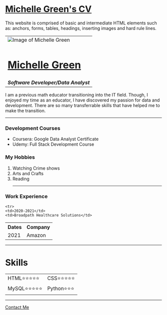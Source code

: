 <h1><a href="https://greenmichelle17.github.io/cv/">Michelle Green's CV</a></h1>
This website is comprised of basic and intermediate HTML elements such as: 
anchors, forms, tables, headings, inserting images and hard rule lines.

<html lang="en" dir="ltr">

<head>
  <meta charset="utf-8">
  <title>Michelle's Personal Site</title>
</head>

<body>
  <table cellspacing="20">
    <tr>
      <td><img src="https://storage.googleapis.com/kaggle-avatars/images/10557294-kg.JPG"alt="Image of Michelle Green"></td>
<tr>
  <td>  <h1><a href="https://www.linkedin.com/in/michelle-green-004b45167/">Michelle Green</a></h1></td>
</tr>

<tr>
  <td><em><strong>Software Developer/Data Analyst</strong></em></td>
</tr>

  </table>
    <p>I am a previous math educator transitioning into the IT field.  Though, I enjoyed my time as an educator,
    I have discovered my passion for data and development.   There are so many transferrable skills that have helped me to make the transition.
</p>
<hr>
<h3>Development Courses</h3>
<ul>
  <li>Coursera: Google Data Analyst Certificate</li>
  <li>Udemy: Full Stack Development Course</li>
</ul>
<h3>My Hobbies</h3>
<ol>
  <li>Watching Crime shows</li>
  <li>Arts and Crafts</li>
<li>Reading</li>
<hr>
</ol>
<h3>Work Experience</h3>
<table>
  <tr>
          <th>Dates      </th>
<th>Company</th>
  <tr>
    <td>2021</td>
    <td>Amazon</td>
  </tr>

    <tr>
    <td>2020-2021</td>
    <td>Broadpath Healthcare Solutions</td>
  </tr>
</table>
<hr>
<h1>Skills</h1>
<table cellspacing="20">
  <tr>
    <td>HTML⭐⭐⭐⭐⭐</td>
    <td>CSS⭐⭐⭐⭐⭐</td>
  </tr>
  <tr>
    <td>MySQL⭐⭐⭐⭐⭐</td>
    <td>Python⭐⭐⭐</td>
  </tr>
</table>
<hr>
<p><a href="contactme.html">Contact Me</a></p>
</body>

</html>

